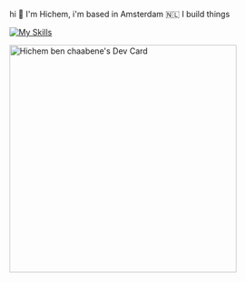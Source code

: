 hi 👋 I'm Hichem, 
i'm based in Amsterdam 🇳🇱 I build things

[![My Skills](https://skillicons.dev/icons?i=js,html,css,tailwind,sass,ts,react,vue)](https://skillicons.dev)

<a href="https://app.daily.dev/hbc"><img src="https://api.daily.dev/devcards/0c9bba84f1344e60a2b33e1b2b24d000.png?r=z0g" width="400" alt="Hichem ben chaabene's Dev Card"/></a>
